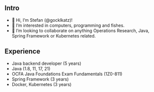 ## Intro

- 👋 Hi, I’m Stefan (@gocklkatz)!
- 👀 I’m interested in computers, programming and fishes.
- 💞️ I’m looking to collaborate on anything Operations Research, Java, Spring Framework or Kubernetes related.

## Experience

- Java backend developer (5 years)
- Java (1.8, 11, 17, 21)
- OCFA Java Foundations Exam Fundamentals (1Z0-811)
- Spring Framework (3 years)
- Docker, Kubernetes (3 years)

<!---
gocklkatz/gocklkatz is a ✨ special ✨ repository because its `README.md` (this file) appears on your GitHub profile.
You can click the Preview link to take a look at your changes.
--->
